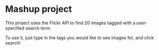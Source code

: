 # Mashup project

This project uses the Flickr API to find 20 images tagged with a user-specified search term.

To use it, just type in the tags you would like to see images for, and click search!
